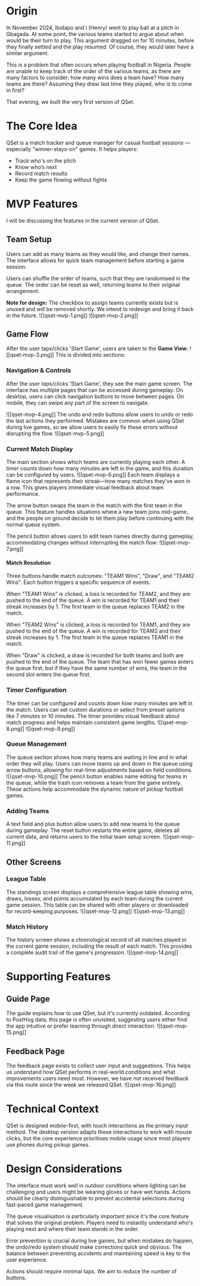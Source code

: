 # Origin
In November 2024, Ibidapo and I (Henry) went to play ball at a pitch in Gbagada. At some point, the various teams started to argue about when would be their turn to play. This argument dragged on for 10 minutes, before they finally settled and the play resumed. Of course, they would later have a similar argument.

This is a problem that often occurs when playing football in Nigeria. People are unable to keep track of the order of the various teams, as there are many factors to consider: how many wins does a team have? How many teams are there? Assuming they drew last time they played, who is to come in first?

That evening, we built the very first version of QSet.
# The Core Idea
QSet is a match tracker and queue manager for casual football sessions — especially "winner-stays-on" games. It helps players:
- Track who's on the pitch
- Know who’s next
- Record match results
- Keep the game flowing without fights
# MVP Features
I will be discussing the features in the current version of QSet.
## Team Setup
Users can add as many teams as they would like, and change their names. The interface allows for quick team management before starting a game session.

Users can shuffle the order of teams, such that they are randomised in the queue. The order can be reset as well, returning teams to their original arrangement.

**Note for design:** The checkbox to assign teams currently exists but is unused and will be removed shortly. We intend to redesign and bring it back in the future.
![[qset-mvp-1.png]]
![[qset-mvp-2.png]]
## Game Flow
After the user taps/clicks 'Start Game', users are taken to the **Game View**.
![[qset-mvp-3.png]]
This is divided into sections:
### Navigation & Controls
After the user taps/clicks 'Start Game', they see the main game screen. The interface has multiple pages that can be accessed during gameplay. On desktop, users can click navigation buttons to move between pages. On mobile, they can swipe any part of the screen to navigate.

![[qset-mvp-4.png]]
The undo and redo buttons allow users to undo or redo the last actions they performed. Mistakes are common when using QSet during live games, so we allow users to easily fix these errors without disrupting the flow.
![[qset-mvp-5.png]]
### Current Match Display
The main section shows which teams are currently playing each other. A timer counts down how many minutes are left in the game, and this duration can be configured by users.
![[qset-mvp-6.png]]
Each team displays a flame icon that represents their streak—how many matches they've won in a row. This gives players immediate visual feedback about team performance.

The arrow button swaps the team in the match with the first team in the queue. This feature handles situations where a new team joins mid-game, and the people on ground decide to let them play before continuing with the normal queue system.

The pencil button allows users to edit team names directly during gameplay, accommodating changes without interrupting the match flow:
![[qset-mvp-7.png]]
#### Match Resolution
Three buttons handle match outcomes: "TEAM1 Wins", "Draw", and "TEAM2 Wins". Each button triggers a specific sequence of events.

When "TEAM1 Wins" is clicked, a loss is recorded for TEAM2, and they are pushed to the end of the queue. A win is recorded for TEAM1 and their streak increases by 1. The first team in the queue replaces TEAM2 in the match.

When "TEAM2 Wins" is clicked, a loss is recorded for TEAM1, and they are pushed to the end of the queue. A win is recorded for TEAM2 and their streak increases by 1. The first team in the queue replaces TEAM1 in the match.

When "Draw" is clicked, a draw is recorded for both teams and both are pushed to the end of the queue. The team that has won fewer games enters the queue first, but if they have the same number of wins, the team in the second slot enters the queue first.
### Timer Configuration
The timer can be configured and counts down how many minutes are left in the match. Users can set custom durations or select from preset options like 7 minutes or 10 minutes. The timer provides visual feedback about match progress and helps maintain consistent game lengths.
![[qset-mvp-8.png]]
![[qset-mvp-9.png]]
### Queue Management
The queue section shows how many teams are waiting in line and in what order they will play. Users can move teams up and down in the queue using arrow buttons, allowing for real-time adjustments based on field conditions.
![[qset-mvp-10.png]]
The pencil button enables name editing for teams in the queue, while the trash icon removes a team from the game entirely. These actions help accommodate the dynamic nature of pickup football games.
### Adding Teams
A text field and plus button allow users to add new teams to the queue during gameplay. The reset button restarts the entire game, deletes all current data, and returns users to the initial team setup screen.
![[qset-mvp-11.png]]
## Other Screens
### League Table
The standings screen displays a comprehensive league table showing wins, draws, losses, and points accumulated by each team during the current game session. This table can be shared with other players or downloaded for record-keeping purposes.
![[qset-mvp-12.png]]
![[qset-mvp-13.png]]
### Match History
The history screen shows a chronological record of all matches played in the current game session, including the result of each match. This provides a complete audit trail of the game's progression.
![[qset-mvp-14.png]]
# Supporting Features
## Guide Page
The guide explains how to use QSet, but it's currently outdated. According to PostHog data, this page is often unvisited, suggesting users either find the app intuitive or prefer learning through direct interaction.
![[qset-mvp-15.png]]
## Feedback Page
The feedback page exists to collect user input and suggestions. This helps us understand how QSet performs in real-world conditions and what improvements users need most. However, we have not received feedback via this route since the week we released QSet.
![[qset-mvp-16.png]]
# Technical Context
QSet is designed mobile-first, with touch interactions as the primary input method. The desktop version adapts these interactions to work with mouse clicks, but the core experience prioritises mobile usage since most players use phones during pickup games.
# Design Considerations
The interface must work well in outdoor conditions where lighting can be challenging and users might be wearing gloves or have wet hands. Actions should be clearly distinguishable to prevent accidental selections during fast-paced game management.

The queue visualisation is particularly important since it's the core feature that solves the original problem. Players need to instantly understand who's playing next and where their team stands in the order.

Error prevention is crucial during live games, but when mistakes do happen, the undo/redo system should make corrections quick and obvious. The balance between preventing accidents and maintaining speed is key to the user experience.

Actions should require minimal taps. We aim to reduce the number of buttons.